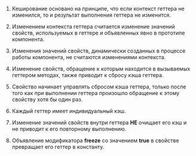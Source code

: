 ﻿1. Кеширование основано на принципе, что если контекст геттера не изменился, то и результат выполнения геттера не изменится.

1. Изменением контекста геттера считается изменение значений свойств, используемых в геттере и объявленных явно в прототипе компонента.

1. Изменения значений свойств, динамически созданных в процессе работы компонента, не считаются изменениями контекста.

1. Изменение свойств, обращение к которым находится в вызываемых геттером методах, также приводит к сбросу кэша геттера.

1. Свойство начинает управлять сбросом кэша геттера, только после того как при выполнении геттера произошло обращение к этому свойству хотя бы один раз.

1. Каждый геттер имеет индивидуальный кэш.

1. Изменение значений свойств внутри геттера **НЕ** очищает его кэш и не приводит к его повторному выполнению.

1. Объявление модификатора **freeze** со значением **true** в свойстве превращает его геттер в константу.
